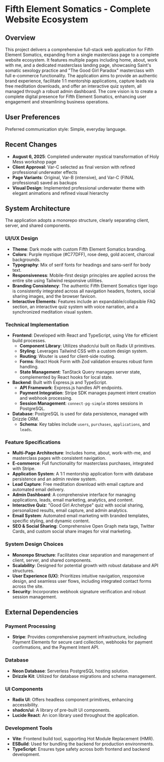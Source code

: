 # Fifth Element Somatics - Complete Website Ecosystem

## Overview
This project delivers a comprehensive full-stack web application for Fifth Element Somatics, expanding from a single masterclass page to a complete website ecosystem. It features multiple pages including home, about, work with me, and a dedicated masterclass landing page, showcasing Saint's somatic sexology practice and "The Good Girl Paradox" masterclass with full e-commerce functionality. The application aims to provide an authentic brand experience, facilitate 1:1 mentorship applications, capture leads via free meditation downloads, and offer an interactive quiz system, all managed through a robust admin dashboard. The core vision is to create a complete digital presence for Fifth Element Somatics, enhancing user engagement and streamlining business operations.

## User Preferences
Preferred communication style: Simple, everyday language.

## Recent Changes
- **August 6, 2025**: Completed underwater mystical transformation of Holy Mess workshop page
- **Client Approval**: Var-C selected as final version with refined professional underwater effects
- **Page Variants**: Original, Var-B (intensive), and Var-C (FINAL professional) saved as backups
- **Visual Design**: Implemented professional underwater theme with elegant animations and refined visual hierarchy

## System Architecture

The application adopts a monorepo structure, clearly separating client, server, and shared components.

### UI/UX Design
- **Theme**: Dark mode with custom Fifth Element Somatics branding.
- **Colors**: Purple mystique (#C77DFF), rose deep, gold accent, charcoal backgrounds.
- **Typography**: Mix of serif fonts for headings and sans-serif for body text.
- **Responsiveness**: Mobile-first design principles are applied across the entire site using Tailwind responsive utilities.
- **Branding Consistency**: The authentic Fifth Element Somatics tiger logo is consistently integrated across all navigation headers, footers, social sharing images, and the browser favicon.
- **Interactive Elements**: Features include an expandable/collapsible FAQ section, an interactive quiz system with voice narration, and a synchronized meditation visual system.

### Technical Implementation
- **Frontend**: Developed with React and TypeScript, using Vite for efficient build processes.
  - **Component Library**: Utilizes shadcn/ui built on Radix UI primitives.
  - **Styling**: Leverages Tailwind CSS with a custom design system.
  - **Routing**: Wouter is used for client-side routing.
  - **Forms**: React Hook Form with Zod validation ensures robust form handling.
  - **State Management**: TanStack Query manages server state, complemented by React hooks for local state.
- **Backend**: Built with Express.js and TypeScript.
  - **API Framework**: Express.js handles API endpoints.
  - **Payment Integration**: Stripe SDK manages payment intent creation and webhook processing.
  - **Session Management**: `connect-pg-simple` stores sessions in PostgreSQL.
- **Database**: PostgreSQL is used for data persistence, managed with Drizzle ORM.
  - **Schema**: Key tables include `users`, `purchases`, `applications`, and `leads`.

### Feature Specifications
- **Multi-Page Architecture**: Includes home, about, work-with-me, and masterclass pages with consistent navigation.
- **E-commerce**: Full functionality for masterclass purchases, integrated with Stripe.
- **Application System**: A 1:1 mentorship application form with database persistence and an admin review system.
- **Lead Capture**: Free meditation download with email capture and automated email delivery.
- **Admin Dashboard**: A comprehensive interface for managing applications, leads, email marketing, analytics, and content.
- **Interactive Quiz**: "Good Girl Archetype" quiz with social sharing, personalized results, email capture, and admin analytics.
- **Email System**: Automated email marketing with branded templates, specific styling, and dynamic content.
- **SEO & Social Sharing**: Comprehensive Open Graph meta tags, Twitter Cards, and custom social share images for viral marketing.

### System Design Choices
- **Monorepo Structure**: Facilitates clear separation and management of client, server, and shared components.
- **Scalability**: Designed for potential growth with robust database and API structures.
- **User Experience (UX)**: Prioritizes intuitive navigation, responsive design, and seamless user flows, including integrated contact forms across the site.
- **Security**: Incorporates webhook signature verification and robust session management.

## External Dependencies

### Payment Processing
- **Stripe**: Provides comprehensive payment infrastructure, including Payment Elements for secure card collection, webhooks for payment confirmations, and the Payment Intent API.

### Database
- **Neon Database**: Serverless PostgreSQL hosting solution.
- **Drizzle Kit**: Utilized for database migrations and schema management.

### UI Components
- **Radix UI**: Offers headless component primitives, enhancing accessibility.
- **shadcn/ui**: A library of pre-built UI components.
- **Lucide React**: An icon library used throughout the application.

### Development Tools
- **Vite**: Frontend build tool, supporting Hot Module Replacement (HMR).
- **ESBuild**: Used for bundling the backend for production environments.
- **TypeScript**: Ensures type safety across both frontend and backend development.